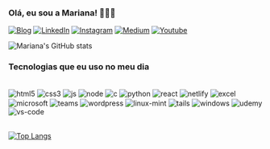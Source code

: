 ### Olá, eu sou a Mariana! 👩🏾‍💻

[![Blog](https://img.shields.io/website?label=Mariana-Dev.com&style=for-the-badge&url=https://mariana-silva.netlify.app/)](https://mariana-silva.netlify.app)
[![LinkedIn](https://img.shields.io/badge/LinkedIn-0077B5?style=for-the-badge&logo=linkedin&logoColor=white)](https://www.linkedin.com/in/mariana-fernanda-da-silva-42771631a/)
[![Instagram](https://img.shields.io/badge/Instagram-E4405F?style=for-the-badge&logo=instagram&logoColor=white)](https://instagram.com/mf.silva.ti)
[![Medium](https://img.shields.io/badge/Medium-12100E?style=for-the-badge&logo=medium&logoColor=white)](https://medium.com/@m.silva.ti44)
[![Youtube](https://img.shields.io/badge/YouTube-FF0000?style=for-the-badge&logo=youtube&logoColor=white)](https://)

![Mariana's GitHub stats](https://github-readme-stats.vercel.app/api?username=marifer-tech&show_icons=true&theme=dark)

### Tecnologias que eu uso no meu dia

<div style="display: inline_black"><br/>
<img align="center" alt="html5" src="https://img.shields.io/badge/HTML5-E34F26?style=for-the-badge&logo=html5&logoColor=white"/>
<img align="center" alt="css3" src ="https://img.shields.io/badge/CSS3-1572B6?style=for-the-badge&logo=css3&logoColor=white"/>
<img align="center" alt="js" src ="https://img.shields.io/badge/JavaScript-323330?style=for-the-badge&logo=javascript&logoColor=F7DF1E"/>
<img align="center" alt="node" src ="https://img.shields.io/badge/Node.js-43853D?style=for-the-badge&logo=node.js&logoColor=white"/>
<img align="center" alt="c" src ="https://img.shields.io/badge/C-00599C?style=for-the-badge&logo=c&logoColor=white"/>
<img align="center" alt="python" src ="https://img.shields.io/badge/Python-14354C?style=for-the-badge&logo=python&logoColor=white"/>
<img align="center" alt="react" src ="https://img.shields.io/badge/React-20232A?style=for-the-badge&logo=react&logoColor=61DAFB"/>
<img align="center" alt="netlify" src ="https://img.shields.io/badge/Netlify-00C7B7?style=for-the-badge&logo=netlify&logoColor=white"/>
<img align="center" alt="excel" src ="https://img.shields.io/badge/Microsoft_Excel-217346?style=for-the-badge&logo=microsoft-excel&logoColor=white"/>
<img align="center" alt="microsoft" src ="https://img.shields.io/badge/Microsoft_Office-D83B01?style=for-the-badge&logo=microsoft-office&logoColor=white"/>
<img align="center" alt="teams" src ="https://img.shields.io/badge/Microsoft_Teams-6264A7?style=for-the-badge&logo=microsoft-teams&logoColor=white"/>
<img align="center" alt="wordpress" src ="https://img.shields.io/badge/Wordpress.org-21759B?style=for-the-badge&logo=wordpress&logoColor=white"/>
<img align="center" alt="linux-mint" src ="https://img.shields.io/badge/Linux_Mint-87CF3E?style=for-the-badge&logo=linux-mint&logoColor=white"/>
<img align="center" alt="tails" src ="https://img.shields.io/badge/Tails%20-56347C?&style=for-the-badge&logo=tails&logoColor=white"/>
<img align="center" alt="windows" src ="https://img.shields.io/badge/Windows-0078D6?style=for-the-badge&logo=windows&logoColor=white"/>
<img align="center" alt="udemy" src ="https://img.shields.io/badge/Udemy-EC5252?style=for-the-badge&logo=Udemy&logoColor=white"/>
<img align="center" alt="vs-code" src ="https://img.shields.io/badge/Visual_Studio_Code-0078D4?style=for-the-badge&logo=visual%20studio%20code&logoColor=white"/>
</div>

<br/>

[![Top Langs](https://github-readme-stats.vercel.app/api/top-langs/?username=marifer-tech)](https://github.com/anuraghazra/github-readme-stats)
